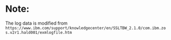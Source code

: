 # Note:

The log data is modified from `https://www.ibm.com/support/knowledgecenter/en/SSLTBW_2.1.0/com.ibm.zos.v2r1.hald001/exmlogfile.htm`
